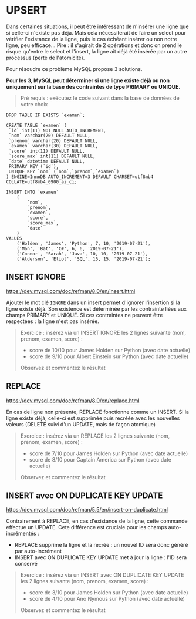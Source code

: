 # UPSERT
Dans certaines situations, il peut être intéressant de n'insérer une ligne
que si celle-ci n'existe pas déjà.
Mais cela nécessiterait de faire un select pour vérifier l'existance de la ligne,
puis le cas échéant insérer ou non notre ligne, peu efficace...
Pire : il s'agirait de 2 opérations et donc on prend le risque qu'entre le select et l'insert,
la ligne ait déjà été insérée par un autre processus (perte de l'atomicité).

Pour résoudre ce problème MySQL propose 3 solutions.

**Pour les 3, MySQL peut déterminer si une ligne existe déjà ou non uniquement sur la base
des contraintes de type PRIMARY ou UNIQUE.**

> Pré requis : exécutez le code suivant dans la base de données de votre choix

```
DROP TABLE IF EXISTS `examen`;

CREATE TABLE `examen` (
 `id` int(11) NOT NULL AUTO_INCREMENT,
 `nom` varchar(20) DEFAULT NULL,
 `prenom` varchar(20) DEFAULT NULL,
 `examen` varchar(30) DEFAULT NULL,
 `score` int(11) DEFAULT NULL,
 `score_max` int(11) DEFAULT NULL,
 `date` datetime DEFAULT NULL,
 PRIMARY KEY (`id`),
 UNIQUE KEY `nom` (`nom`,`prenom`,`examen`)
) ENGINE=InnoDB AUTO_INCREMENT=3 DEFAULT CHARSET=utf8mb4 COLLATE=utf8mb4_0900_ai_ci;

INSERT INTO `examen`
    (
        `nom`,
        `prenom`,
        `examen`,
        `score`,
        `score_max`,
        `date`
    )
VALUES
    ('Holden', 'James', 'Python', 7, 10, '2019-07-21'),
    ('Man', 'Bat', 'C#', 6, 6, '2019-07-21'),
    ('Connor', 'Sarah', 'Java', 10, 10, '2019-07-21'),
    ('Alderson', 'Eliot', 'SQL', 15, 15, '2019-07-21');
```

## INSERT IGNORE
https://dev.mysql.com/doc/refman/8.0/en/insert.html

Ajouter le mot clé `IGNORE` dans un insert permet d'ignorer l'insertion si la ligne existe déjà.
Son existence est déterminée par les contrainte liées aux champs PRIMARY et UNIQUE.
Si ces contraintes ne peuvent être respectées : la ligne n'est pas insérée.

> Exercice : insérez via un INSERT IGNORE les 2 lignes suivante (nom, prenom, examen, score) :
>   - score de 10/10 pour James Holden sur Python (avec date actuelle)
>   - score de 9/10 pour Albert Einstein sur Python (avec date actuelle)
>
> Observez et commentez le résultat 

## REPLACE
https://dev.mysql.com/doc/refman/8.0/en/replace.html

En cas de ligne non présente, REPLACE fonctionne comme un INSERT.
Si la ligne existe déjà, celle-ci est supprimée puis recréée avec les nouvelles valeurs 
(DELETE suivi d'un UPDATE, mais de façon atomique)

> Exercice : insérez via un REPLACE les 2 lignes suivante (nom, prenom, examen, score) :
>   - score de 7/10 pour James Holden sur Python (avec date actuelle)
>   - score de 8/10 pour Captain America sur Python (avec date actuelle)
>
> Observez et commentez le résultat

## INSERT avec ON DUPLICATE KEY UPDATE
https://dev.mysql.com/doc/refman/5.5/en/insert-on-duplicate.html

Contrairement à REPLACE, en cas d'existance de la ligne, cette commande effectue un UPDATE.
Cete différence est cruciale pour les champs auto-incrémentés :
- REPLACE supprime la ligne et la recrée : un nouvel ID sera donc généré par auto-incrément
- INSERT avec ON DUPLICATE KEY UPDATE met à jour la ligne : l'ID sera conservé

> Exercice : insérez via un INSERT avec ON DUPLICATE KEY UPDATE les 2 lignes suivante (nom, prenom, examen, score) :
>   - score de 3/10 pour James Holden sur Python (avec date actuelle)
>   - score de 4/10 pour Ano Nymous sur Python (avec date actuelle)
>
> Observez et commentez le résultat
